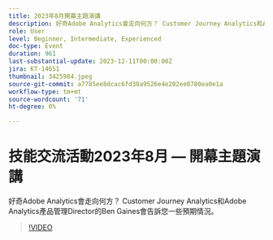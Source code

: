 ```yaml
---
title: 2023年8月開幕主題演講
description: 好奇Adobe Analytics會走向何方？ Customer Journey Analytics和Adobe Analytics產品管理Director的Ben Gaines會告訴您一些預期情況。
role: User
level: Beginner, Intermediate, Experienced
doc-type: Event
duration: 961
last-substantial-update: 2023-12-11T00:00:00Z
jira: KT-14651
thumbnail: 3425984.jpeg
source-git-commit: a7785ee8dcac6fd30a9526e4e202ee0780ea0e1a
workflow-type: tm+mt
source-wordcount: '71'
ht-degree: 0%

---
```



# 技能交流活動2023年8月 — 開幕主題演講

好奇Adobe Analytics會走向何方？ Customer Journey Analytics和Adobe Analytics產品管理Director的Ben Gaines會告訴您一些預期情況。

>[!VIDEO](https://video.tv.adobe.com/v/3425984/?learn=on)
